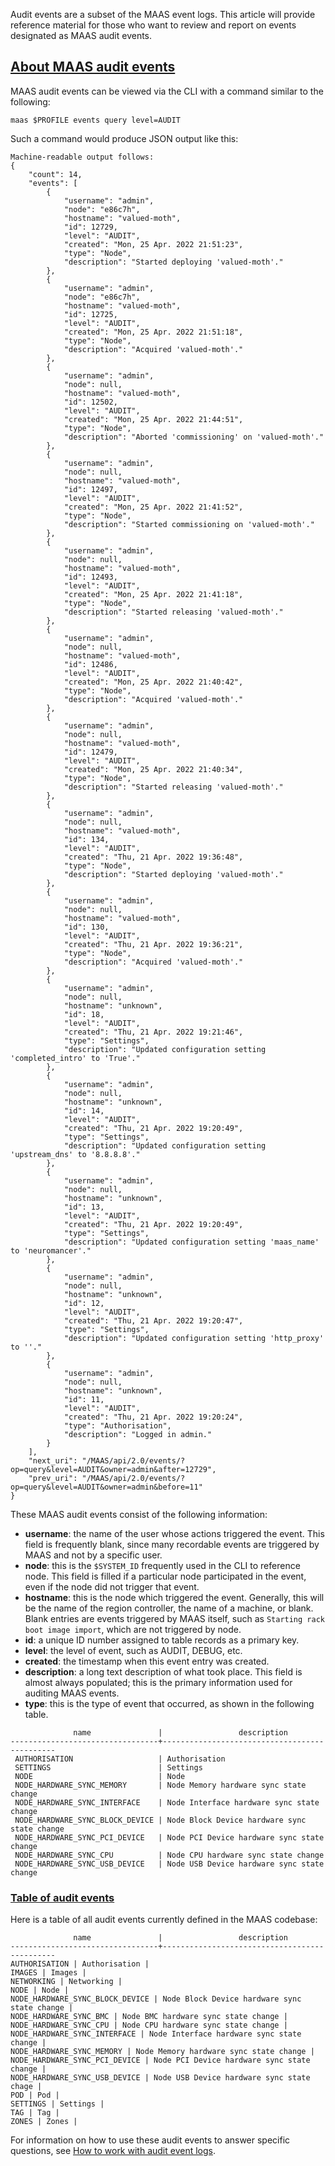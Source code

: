 <!-- "Audit event log reference" -->
Audit events are a subset of the MAAS event logs.  This article will provide reference material for those who want to review and report on events designated as MAAS audit events.

<a href="#heading--about-maas-audit-events"><h2 id="heading--about-maas-audit-events">About MAAS audit events</h2></a>

MAAS audit events can be viewed via the CLI with a command similar to the following:

```nohighlight
maas $PROFILE events query level=AUDIT
```

Such a command would produce JSON output like this:

```nohighlight
Machine-readable output follows:
{
    "count": 14,
    "events": [
        {
            "username": "admin",
            "node": "e86c7h",
            "hostname": "valued-moth",
            "id": 12729,
            "level": "AUDIT",
            "created": "Mon, 25 Apr. 2022 21:51:23",
            "type": "Node",
            "description": "Started deploying 'valued-moth'."
        },
        {
            "username": "admin",
            "node": "e86c7h",
            "hostname": "valued-moth",
            "id": 12725,
            "level": "AUDIT",
            "created": "Mon, 25 Apr. 2022 21:51:18",
            "type": "Node",
            "description": "Acquired 'valued-moth'."
        },
        {
            "username": "admin",
            "node": null,
            "hostname": "valued-moth",
            "id": 12502,
            "level": "AUDIT",
            "created": "Mon, 25 Apr. 2022 21:44:51",
            "type": "Node",
            "description": "Aborted 'commissioning' on 'valued-moth'."
        },
        {
            "username": "admin",
            "node": null,
            "hostname": "valued-moth",
            "id": 12497,
            "level": "AUDIT",
            "created": "Mon, 25 Apr. 2022 21:41:52",
            "type": "Node",
            "description": "Started commissioning on 'valued-moth'."
        },
        {
            "username": "admin",
            "node": null,
            "hostname": "valued-moth",
            "id": 12493,
            "level": "AUDIT",
            "created": "Mon, 25 Apr. 2022 21:41:18",
            "type": "Node",
            "description": "Started releasing 'valued-moth'."
        },
        {
            "username": "admin",
            "node": null,
            "hostname": "valued-moth",
            "id": 12486,
            "level": "AUDIT",
            "created": "Mon, 25 Apr. 2022 21:40:42",
            "type": "Node",
            "description": "Acquired 'valued-moth'."
        },
        {
            "username": "admin",
            "node": null,
            "hostname": "valued-moth",
            "id": 12479,
            "level": "AUDIT",
            "created": "Mon, 25 Apr. 2022 21:40:34",
            "type": "Node",
            "description": "Started releasing 'valued-moth'."
        },
        {
            "username": "admin",
            "node": null,
            "hostname": "valued-moth",
            "id": 134,
            "level": "AUDIT",
            "created": "Thu, 21 Apr. 2022 19:36:48",
            "type": "Node",
            "description": "Started deploying 'valued-moth'."
        },
        {
            "username": "admin",
            "node": null,
            "hostname": "valued-moth",
            "id": 130,
            "level": "AUDIT",
            "created": "Thu, 21 Apr. 2022 19:36:21",
            "type": "Node",
            "description": "Acquired 'valued-moth'."
        },
        {
            "username": "admin",
            "node": null,
            "hostname": "unknown",
            "id": 18,
            "level": "AUDIT",
            "created": "Thu, 21 Apr. 2022 19:21:46",
            "type": "Settings",
            "description": "Updated configuration setting 'completed_intro' to 'True'."
        },
        {
            "username": "admin",
            "node": null,
            "hostname": "unknown",
            "id": 14,
            "level": "AUDIT",
            "created": "Thu, 21 Apr. 2022 19:20:49",
            "type": "Settings",
            "description": "Updated configuration setting 'upstream_dns' to '8.8.8.8'."
        },
        {
            "username": "admin",
            "node": null,
            "hostname": "unknown",
            "id": 13,
            "level": "AUDIT",
            "created": "Thu, 21 Apr. 2022 19:20:49",
            "type": "Settings",
            "description": "Updated configuration setting 'maas_name' to 'neuromancer'."
        },
        {
            "username": "admin",
            "node": null,
            "hostname": "unknown",
            "id": 12,
            "level": "AUDIT",
            "created": "Thu, 21 Apr. 2022 19:20:47",
            "type": "Settings",
            "description": "Updated configuration setting 'http_proxy' to ''."
        },
        {
            "username": "admin",
            "node": null,
            "hostname": "unknown",
            "id": 11,
            "level": "AUDIT",
            "created": "Thu, 21 Apr. 2022 19:20:24",
            "type": "Authorisation",
            "description": "Logged in admin."
        }
    ],
    "next_uri": "/MAAS/api/2.0/events/?op=query&level=AUDIT&owner=admin&after=12729",
    "prev_uri": "/MAAS/api/2.0/events/?op=query&level=AUDIT&owner=admin&before=11"
}
```

These MAAS audit events consist of the following information:

- **username**: the name of the user whose actions triggered the event.  This field is frequently blank, since many recordable events are triggered by MAAS and not by a specific user.
- **node**: this is the `$SYSTEM_ID` frequently used in the CLI to reference node.  This field is filled if a particular node participated in the event, even if the node did not trigger that event.  
- **hostname**: this is the node which triggered the event.  Generally, this will be the name of the region controller, the name of a machine, or blank.  Blank entries are events triggered by MAAS itself, such as `Starting rack boot image import`, which are not triggered by node. 
- **id**: a unique ID number assigned to table records as a primary key.
- **level**: the level of event, such as AUDIT, DEBUG, etc.
- **created**: the timestamp when this event entry was created.
- **description**: a long text description of what took place. This field is almost always populated; this is the primary information used for auditing MAAS events.
- **type**: this is the type of event that occurred, as shown in the following table.

```nohighlight
              name               |                 description                  
---------------------------------+----------------------------------------------
 AUTHORISATION                   | Authorisation
 SETTINGS                        | Settings
 NODE                            | Node
 NODE_HARDWARE_SYNC_MEMORY       | Node Memory hardware sync state change
 NODE_HARDWARE_SYNC_INTERFACE    | Node Interface hardware sync state change
 NODE_HARDWARE_SYNC_BLOCK_DEVICE | Node Block Device hardware sync state change
 NODE_HARDWARE_SYNC_PCI_DEVICE   | Node PCI Device hardware sync state change
 NODE_HARDWARE_SYNC_CPU          | Node CPU hardware sync state change
 NODE_HARDWARE_SYNC_USB_DEVICE   | Node USB Device hardware sync state change
```

<a href="#heading--table-of-audit-events"><h3 id="heading--table-of-audit-events">Table of audit events</h3></a>

Here is a table of all audit events currently defined in the MAAS codebase:

```nohighlight
              name               |                 description                  
---------------------------------+----------------------------------------------
AUTHORISATION | Authorisation |
IMAGES | Images |
NETWORKING | Networking |
NODE | Node |
NODE_HARDWARE_SYNC_BLOCK_DEVICE | Node Block Device hardware sync state change |
NODE_HARDWARE_SYNC_BMC | Node BMC hardware sync state change |
NODE_HARDWARE_SYNC_CPU | Node CPU hardware sync state change |
NODE_HARDWARE_SYNC_INTERFACE | Node Interface hardware sync state change |
NODE_HARDWARE_SYNC_MEMORY | Node Memory hardware sync state change |
NODE_HARDWARE_SYNC_PCI_DEVICE | Node PCI Device hardware sync state change |
NODE_HARDWARE_SYNC_USB_DEVICE | Node USB Device hardware sync state chage |
POD | Pod |
SETTINGS | Settings |
TAG | Tag |
ZONES | Zones |
```

For information on how to use these audit events to answer specific questions, see [How to work with audit event logs](/t/how-to-work-with-audit-event-logs/5987).
